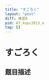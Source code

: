 ```yaml
---
title: "すごろく"
layout: "post"
diff: 难度0
pid: AT_kupc2013_e
tag: []
---
```


# すごろく

## 题目描述

[problemUrl]: https://atcoder.jp/contests/kupc2013/tasks/kupc2013_e



